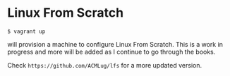 Linux From Scratch
===========

```
$ vagrant up
```

will provision a machine to configure Linux From Scratch.
This is a work in progress and more will be added as I continue to
go through the books.

Check `https://github.com/ACMLug/lfs` for a more updated version.
